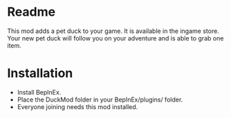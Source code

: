 <h1>Readme</h1>

This mod adds a pet duck to your game. It is available in the ingame store.
Your new pet duck will follow you on your adventure and is able to grab one item.

<h1>Installation</h1>

- Install BepInEx.
- Place the DuckMod folder in your BepInEx/plugins/ folder.
- Everyone joining needs this mod installed.